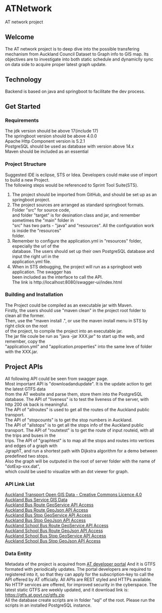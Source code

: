 # ATNetwork  
AT network project

## Welcome  
The AT network project is to deep dive into the possible transfering mechanism 
from Auckland Council Dataset to Graph info to GIS map. 
Its objectives are to investigate into both static schedule and dynamiclly sync
on data side to acquire proper latest graph update.

## Technology  
Backend is based on java and springboot to facilitate the dev process.

## Get Started  
### Requirements  
The jdk version should be above 17(include 17)  
The springboot version should be above 4.0.0  
Apache Http Component version is 5.2.1  
PostgreSQL should be used as database with version above 14.x  
Maven should be included as an essential  

### Project Structure
Suggested IDE is eclipse, STS or Idea. Developers could make use of import to build a new Project.  
The following steps would be referenced to Sprint Tool Suite(STS).  
1. The project should be imported from GitHub, and should be set up as an springboot project.  
2. The project sources are arranged as standard springboot formats. Folder "src" for source code,  
and folder "target" is for desination class and jar, and remember sometimes the "main" folder in   
"src" has two parts - "java" and "resources". All the configuration work is inside the "resources"  
folder.
3. Remember to configure the application.yml in "resources" folder, especially the url of the   
database. The users should set up their own PostgreSQL database and input the right url in the  
application.yml file.
4. When in STS debugging, the project will run as a springboot web application. The swagger has  
been included as the interface to call the API.  
The link is http://localhost:8080/swagger-ui/index.html  

### Building and Installation  
The Project could be compiled as an executable jar with Maven.  
Firstly, the users should use "maven clean" in the project root folder to clean all the former.  
Then, use the "maven install .", or use the maven install menu in STS by right click on the root  
of the project, to compile the project into an executable jar.  
The jar file coule be run as "java -jar XXX.jar" to start up the web, and remember, copy the  
"application.yml" and "application.properties" into the same leve of folder with the XXX.jar.

## Project APIs  
All following API could be seen from swagger page.  
Most important API is "downloadandupdate". It is the update action to get the latest GTFS data  
from the AT website and parse them, store them into the PostgreSQL database.
The API of "liveness" is to test the liveness of the server, with http 200 ok back is meaningful.  
The API of "allroutes" is used to get all the routes of the Auckland public transport.  
The API of "stopcounts" is to get the stop numbers in Auckland.  
The API of "allstops" is to get all the stops info of the Auckland public transport.
The API of "routetest" is to get the route of input routeid, with all the trips and buses in the  
trips.
The API of "graphtest" is to map all the stops and routes into vertices and edges of a graph with  
JgraphT, and run a shortest path with Dijkstra algorithm for a demo between predefined two stops.  
Also the graph will be outputed in the root of server folder with the name of "dotExp-xxx.dat",  
which could be used to visualize with an dot viewer for graph.

### API Link List  
[Auckland Transport Open GIS Data - Creative Commons Licence 4.0](https://data-atgis.opendata.arcgis.com/)  
[Auckland Bus Service GIS Data](https://data-atgis.opendata.arcgis.com/maps/busservice/about)  
[Auckland Bus Route GeoService API Access](https://services2.arcgis.com/JkPEgZJGxhSjYOo0/arcgis/rest/services/BusService/FeatureServer/2/query?outFields=*&where=1%3D1)  
[Auckland Bus Route GeoJson API Access](https://services2.arcgis.com/JkPEgZJGxhSjYOo0/arcgis/rest/services/BusService/FeatureServer/2/query?outFields=*&where=1%3D1&f=geojson)  
[Auckland Bus Stop GeoService API Access](https://services2.arcgis.com/JkPEgZJGxhSjYOo0/arcgis/rest/services/BusService/FeatureServer/0/query?outFields=*&where=1%3D1)  
[Auckland Bus Stop GeoJson API Access](https://services2.arcgis.com/JkPEgZJGxhSjYOo0/arcgis/rest/services/BusService/FeatureServer/0/query?outFields=*&where=1%3D1&f=geojson)  
[Auckland School Bus Route GeoService API Access](https://services2.arcgis.com/JkPEgZJGxhSjYOo0/arcgis/rest/services/BusService/FeatureServer/3/query?outFields=*&where=1%3D1)  
[Auckland School Bus Route GeoJson API Access](https://services2.arcgis.com/JkPEgZJGxhSjYOo0/arcgis/rest/services/BusService/FeatureServer/3/query?outFields=*&where=1%3D1&f=geojson)  
[Auckland School Bus Stop GeoService API Access](https://services2.arcgis.com/JkPEgZJGxhSjYOo0/arcgis/rest/services/BusService/FeatureServer/1/query?outFields=*&where=1%3D1)  
[Auckland School Bus Stop GeoJson API Access](https://services2.arcgis.com/JkPEgZJGxhSjYOo0/arcgis/rest/services/BusService/FeatureServer/1/query?outFields=*&where=1%3D1&f=geojson)  

### Data Entity  
Metadata of the project is acquired from [AT developer portal](https://dev-portal.at.govt.nz/)
And it is GTFS formated with periodically updates. The portal developers are required to registered into it, so that they can apply
for the subscription-key to call the API offered by AT officially. All APIs are REST styled and HTTPs available. No HTTP services are 
offered, for improved security in the cyberspace. 
The latest static GTFS are weekly updated, and it download link is: https://gtfs.at.govt.nz/gtfs.zip  
All the database create scripts are in folder "sql" of the root. Please run the scripts in an installed PostgreSQL instance.  


